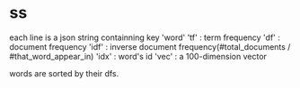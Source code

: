 # ss
each line is a json string
containning key 'word'
                 'tf' : term frequency
                 'df' : document frequency
                 'idf' : inverse document frequency(#total_documents / #that_word_appear_in)
                 'idx' : word's id
                 'vec' : a 100-dimension vector

words are sorted by their dfs.
